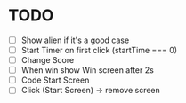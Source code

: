 # TODO


- [ ] Show alien if it's a good case
- [ ] Start Timer on first click (startTime === 0)
- [ ] Change Score
- [ ] When win show Win screen after 2s
- [ ] Code Start Screen
- [ ] Click (Start Screen) -> remove screen